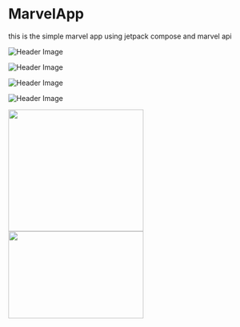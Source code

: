 # MarvelApp
this is the simple marvel app using jetpack compose and marvel api

![Header Image](/images/main.png)

![Header Image](/images/det1.png)

![Header Image](/images/col1.png)

![Header Image](/images/col2.png)

<img src="/images/main.png" width="270" height="243.5"/> <img src="/images/det1.png" width="270" height="173.25"/>
